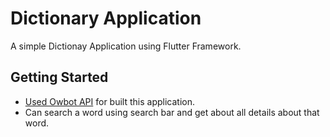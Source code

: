 # Dictionary Application

A simple Dictionay Application using Flutter Framework.

## Getting Started

- [Used Owbot API](https://owlbot.info/api/v4/dictionary/) for built this application.
- Can search a word using search bar and get about all details about that word.
